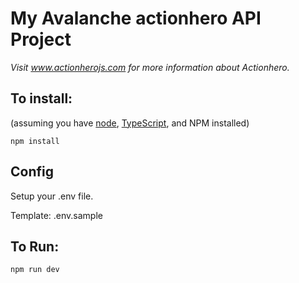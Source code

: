 # My Avalanche actionhero API Project

_Visit www.actionherojs.com for more information about Actionhero._

## To install:

(assuming you have [node](http://nodejs.org/), [TypeScript](https://www.typescriptlang.org/), and NPM installed)

`npm install`

## Config

Setup your .env file.

Template: .env.sample

## To Run:

`npm run dev`

